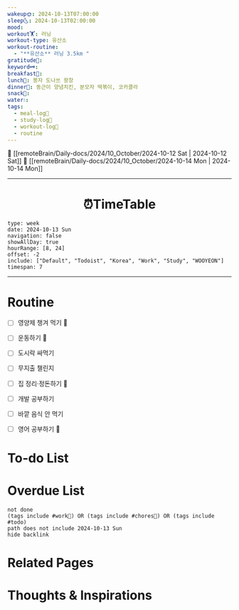 ```yaml
---
wakeup🌞: 2024-10-13T07:00:00
sleep🌜: 2024-10-13T02:00:00
mood: 
workout🏋️: 러닝
workout-type: 유산소
workout-routine:
  - "**유산소** 러닝 3.5km "
gratitude🙏: 
keyword🗝️: 
breakfast🍳: 
lunch🍚: 봉자 도나쓰 왕창
dinner🥗: 동근이 양념치킨, 분모자 떡볶이, 코카콜라
snack🍬: 
water💧: 
tags:
  - meal-log📝
  - study-log📓
  - workout-log💪
  - routine
---
```


🔺 [[remoteBrain/Daily-docs/2024/10_October/2024-10-12 Sat | 2024-10-12 Sat]]
🔻 [[remoteBrain/Daily-docs/2024/10_October/2024-10-14 Mon | 2024-10-14 Mon]]
___
<h1> <center>⏰TimeTable </center> </h1>

```gEvent
type: week
date: 2024-10-13 Sun
navigation: false
showAllDay: true
hourRange: [8, 24]
offset: -2
include: ["Default", "Todoist", "Korea", "Work", "Study", "WOOYEON"]
timespan: 7
```

--- 


# Routine 

- [ ] 영양제 챙겨 먹기 🔼 
- [ ] 운동하기 🔼 
- [ ] 도시락 싸먹기 
- [ ] 무지출 챌린지 
- [ ] 집 정리·정돈하기 🔼
- [ ] 개발 공부하기
- [ ] 바깥 음식 안 먹기 
- [ ] 영어 공부하기 🔼 


# To-do List


# Overdue List
```tasks
not done
(tags include #work💼) OR (tags include #chores🧺) OR (tags include #todo)
path does not include 2024-10-13 Sun
hide backlink
```

# Related Pages



# Thoughts & Inspirations

